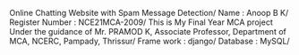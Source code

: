 Online Chatting Website with Spam Message Detection/
Name : Anoop B K/
Register Number : NCE21MCA-2009/
This is My Final Year MCA project Under the guidance of  Mr. PRAMOD K, Associate Professor, Department of MCA, NCERC, Pampady, Thrissur/
Frame work : django/
Database   : MySQL/